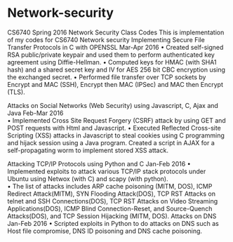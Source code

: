 # Network-security
CS6740 Spring 2016 Network Security Class Codes
This is implementation of my codes for CS6740 Network security
Implementing Secure File Transfer Protocols in C with OPENSSL 				                          Mar-Apr 2016
•	Created self-signed RSA public/private keypair and used them to perform authenticated key agreement using Diffie-Hellman. 
•	Computed keys for HMAC (with SHA1 hash) and a shared secret key and IV for AES 256 bit CBC encryption using the exchanged secret.
•	Performed file transfer over TCP sockets by Encrypt and MAC (SSH), Encrypt then MAC (IPSec) and MAC then Encrypt (TLS).

Attacks on Social Networks (Web Security) using Javascript, C, Ajax and Java 					          Feb-Mar 2016  
•	Implemented Cross Site Request Forgery (CSRF) attack by using GET and POST requests with Html and Javascript.
•	Executed Reflected Cross-site Scripting (XSS) attacks in Javascript to steal cookies using C programming and hijack session using a 
Java program. Created a script in AJAX for a self-propagating worm to implement stored XSS attack.

Attacking TCP/IP Protocols using Python and C					                                           Jan-Feb 2016
•	Implemented exploits to attack various TCP/IP stack protocols under Ubuntu using Netwox (with C) and scapy (with python).  
•	The list of attacks includes ARP cache poisoning (MITM, DOS), ICMP Redirect Attack(MITM), SYN Flooding Attack(DOS), TCP RST Attacks on
telnet and SSH Connections(DOS), TCP RST Attacks on Video Streaming Applications(DOS), ICMP Blind Connection-Reset, and Source-Quench 
Attacks(DOS), and TCP Session Hijacking (MITM, DOS). 
Attacks on DNS                                                                                    Jan-Feb 2016
•	Scripted exploits in Python to do attacks on DNS such as Host file compromise, DNS ID poisoning and DNS cache poisoning.
